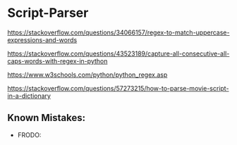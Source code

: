 # Script-Parser

https://stackoverflow.com/questions/34066157/regex-to-match-uppercase-expressions-and-words

https://stackoverflow.com/questions/43523189/capture-all-consecutive-all-caps-words-with-regex-in-python

https://www.w3schools.com/python/python_regex.asp

https://stackoverflow.com/questions/57273215/how-to-parse-movie-script-in-a-dictionary

## Known Mistakes:

- FRODO:
